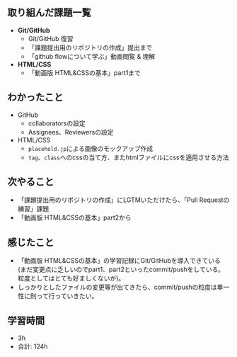 ## 取り組んだ課題一覧
- **Git/GitHub**
    - Git/GitHub 復習
    - 「課題提出用のリポジトリの作成」提出まで
    - 「github flowについて学ぶ」動画閲覧 & 理解
- **HTML/CSS**
    - 「動画版 HTML&CSSの基本」part1まで
## わかったこと
- GitHub
    - collaboratorsの設定
    - Assignees、Reviewersの設定
- HTML/CSS
    - `placehold.jp`による画像のモックアップ作成
    - `tag`、`class`へのcssの当て方、またhtmlファイルにcssを適用させる方法

## 次やること
- 「課題提出用のリポジトリの作成」にLGTMいただけたら、「Pull Requestの練習」課題
- 「動画版 HTML&CSSの基本」part2から

## 感じたこと
 - 「動画版 HTML&CSSの基本」の学習記録にGit/GitHubを導入できている (まだ変更点に乏しいのでpart1、part2といったcommit/pushをしている。粒度としてはとても好ましくないが)。
- しっかりとしたファイルの変更等が出てきたら、commit/pushの粒度は単一性に則って行っていきたい。

## 学習時間

- 3h
- 合計: 124h